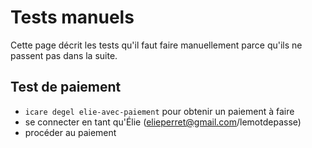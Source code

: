 # Tests manuels

Cette page décrit les tests qu'il faut faire manuellement parce qu'ils ne passent pas dans la suite.

## Test de paiement

* `icare degel elie-avec-paiement` pour obtenir un paiement à faire
* se connecter en tant qu'Élie (elieperret@gmail.com/lemotdepasse)
* procéder au paiement
